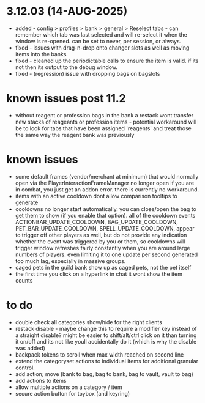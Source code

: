 ﻿# 3.12.03 (14-AUG-2025)
 - added - config > profiles > bank > general > Reselect tabs - can remember which tab was last selected and will re-select it when the window is re-opened.  can be set to never, per session, or always.
 - fixed - issues with drag-n-drop onto changer slots as well as moving items into the banks
 - fixed - cleaned up the periodictable calls to ensure the item is valid.  if its not then its output to the debug window.
 - fixed - (regression) issue with dropping bags on bagslots

# known issues post 11.2
 - without reagent or profession bags in the bank a restack wont transfer new stacks of reageants or profession items - potential workaround will be to look for tabs that have been assigned 'reagents' and treat those the same way the reagent bank was previously

# known issues
 - some default frames (vendor/merchant at minimum) that would normally open via the PlayerInteractionFrameManager no longer open if you are in combat, you just get an addon error.  there is currently no workaround.
 - items with an active cooldown dont allow comparison tooltips to generate
 - cooldowns no longer start automatically.  you can close/open the bag to get them to show (if you enable that option).  all of the cooldown events ACTIONBAR_UPDATE_COOLDOWN, BAG_UPDATE_COOLDOWN, PET_BAR_UPDATE_COOLDOWN, SPELL_UPDATE_COOLDOWN, appear to trigger off other players as well, but do not provide any indication whether the event was triggered by you or them, so cooldowns will trigger window refreshes fairly constantly when you are around large numbers of players.  even limiting it to one update per second generated too much lag, especially in massive groups.
 - caged pets in the guild bank show up as caged pets, not the pet itself
 - the first time you click on a hyperlink in chat it wont show the item counts


# to do
 - double check all categories show/hide for the right clients
 - restack disable - maybe change this to require a modifier key instead of a straight disable?  might be easier to shift/alt/ctrl click on it than turning it on/off and its not like youll accidentally do it (which is why the disable was added)
 - backpack tokens to scroll when max width reached on second line
 - extend the categoryset actions to individual items for additional granular control.
 - add action; move (bank to bag, bag to bank, bag to vault, vault to bag)
 - add actions to items
 - allow multiple actions on a category / item
 - secure action button for toybox (and keyring)
